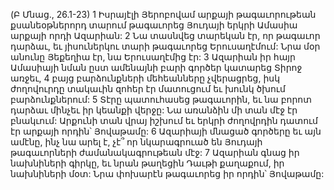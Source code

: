 (Բ Մնաց., 26.1-23)
1 Իսրայէլի Յերոբովամ արքայի թագաւորութեան քսանեօթներորդ տարում թագաւորեց Յուդայի երկրի Ամասիա արքայի որդի Ազարիան: 2 Նա տասնվեց տարեկան էր, որ թագաւոր դարձաւ, եւ յիսուներկու տարի թագաւորեց Երուսաղէմում: Նրա մօր անունը Յեքեղիա էր, նա Երուսաղէմից էր: 3 Ազարիան իր հայր Ամասիայի նման ըստ ամենայնի բարի գործեր կատարեց Տիրոջ առջեւ, 4 բայց բարձունքների մեհեանները չվերացրեց, իսկ ժողովուրդը տակաւին զոհեր էր մատուցում եւ խունկ ծխում բարձունքներում: 5 Տէրը պատուհասեց թագաւորին, եւ նա բորոտ դարձաւ մինչեւ իր կեանքի վերջը: Նա առանձին մի տան մէջ էր բնակւում: Արքունի տան վրայ իշխում եւ երկրի ժողովրդին դատում էր արքայի որդին՝ Յովաթամը:
6 Ազարիայի մնացած գործերը եւ այն ամէնը, ինչ նա արել է, չէ՞ որ նկարագրուած են Յուդայի թագաւորների ժամանակագրութեան մէջ: 7 Ազարիան գնաց իր նախնիների գիրկը, եւ նրան թաղեցին Դաւթի քաղաքում, իր նախնիների մօտ: Նրա փոխարէն թագաւորեց իր որդին՝ Յովաթամը:
